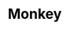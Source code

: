 ---
title: Monkey
layout: dream_interpretation/kind_single
description: Dream interpretation - animal - monkey.
js: []
css: ["css/luck/dream_interpretation/dream_interpretation.css"]
---